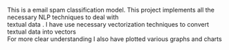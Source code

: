 This is a email spam classification model. This project implements all the necessary NLP techniques to deal with <br>
textual data . I have use necessary vectorization techniques to convert textual data into vectors <br>
For more clear understanding I also have plotted various graphs and charts<br>
